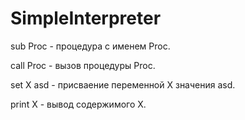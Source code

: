 # SimpleInterpreter

sub Proc - процедура с именем Proc. 

call Proc - вызов процедуры Proc.

set X asd - присваение переменной X значения asd.

print X - вывод содержимого X.
